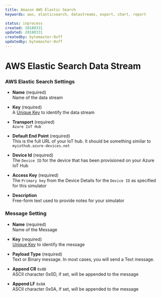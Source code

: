 ```yaml
---
title: Amazon AWS Elastic Search
keywords: aws, elasticsearch, datastreams, export, chart, report

status: inprocess
created: 20180331
updated: 20180331
createdby: bytemaster-0xff
updatedby: bytemaster-0xff
---
```

# AWS Elastic Search Data Stream

### AWS Elastic Search Settings

* **Name** (required)  
Name of the data stream

* **Key** (required)  
A [Unique Key](../Topics/Keys.md) to identify the data stream

* **Transport** (required)  
`Azure IoT Hub`

* **Default End Point** (required)  
This is the full URL of your IoT hub. It should be something similar to `myiothub.azure-devices.net`

* **Device Id** (required)    
The `Device ID` for the device that has been provisioned on your Azure IoT Hub

* **Access Key** (required)  
The `Primary key` from the Device Details for the `Device ID` as specified for this simulator

 
* **Description**     
Free-form text used to provide notes for your simulator

### Message Setting

* **Name** (required)    
Name of the Message

* **Key** (required)       
[Unique Key](../Topics/Keys.md) to identify the message

* **Payload Type** (required)     
Text or Binary message.  In most cases, you will send a Text message.

* **Append CR** `0x0D`    
ASCII character 0x0D, if set, will be appended to the message

* **Append LF** `0x0A`      
ASCII character 0x0A, if set, will be appended to the message

